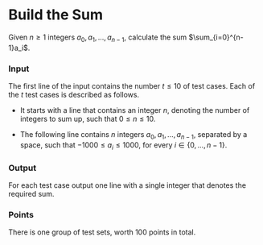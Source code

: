 # Build the Sum

Given $n \geq 1$ integers $a_0, a_1, ..., a_{n-1}$, calculate the sum $\sum_{i=0}^{n-1}a_i$.

### Input

The first line of the input contains the number $t \leq 10$ of test cases. Each of the $t$ test cases is described as follows.

- It starts with a line that contains an integer $n$, denoting the number of integers to sum up, such that $0 \leq n \leq 10$.

- The following line contains $n$ integers $a_0, a_1, ..., a_{n-1}$, separated by a space, such that $-1000 \leq a_i \leq 1000$, for every $i \in \{0, ..., n-1 \}$.

### Output

For each test case output one line with a single integer that denotes the required sum.

### Points

There is one group of test sets, worth $100$ points in total.